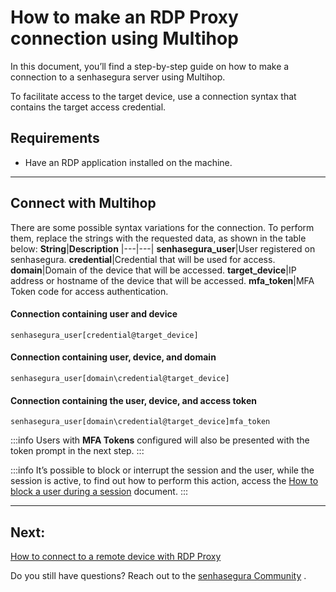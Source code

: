 # How to make an RDP Proxy connection using Multihop

In this document, you’ll find a step-by-step guide on how to make a connection to a senhasegura server using Multihop.

To facilitate access to the target device, use a connection syntax that contains the target access credential.

## Requirements

* Have an RDP application installed on the machine.

---
## Connect with Multihop
There are some possible syntax variations for the connection. To perform them, replace the strings with the requested data, as shown in the table below:
**String**|**Description**
|---|---|
**senhasegura_user**|User registered on senhasegura.
**credential**|Credential that will be used for access.
**domain**|Domain of the device that will be accessed.
**target_device**|IP address or hostname of the device that will be accessed.
**mfa_token**|MFA Token code for access authentication.

#### Connection containing user and device
`senhasegura_user[credential@target_device]`

#### Connection containing user, device, and domain
`senhasegura_user[domain\credential@target_device]`

#### Connection containing the user, device, and access token
`senhasegura_user[domain\credential@target_device]mfa_token`

 :::info
Users with **MFA Tokens** configured will also be presented with the token prompt in the next step.
:::

 :::info
It’s possible to block or interrupt the session and the user, while the session is active, to find out how to perform this action, access the [How to block a user during a session](/v3-32/docs/pam-session-how-to-block-a-user-during-a-session) document.
:::

---
## Next:
[How to connect to a remote device with RDP Proxy](/v3-32/docs/pam-session-how-to-connect-to-a-remote-device-with-rdp-proxy)

Do you still have questions? Reach out to the [senhasegura Community](https://community.senhasegura.io/) .